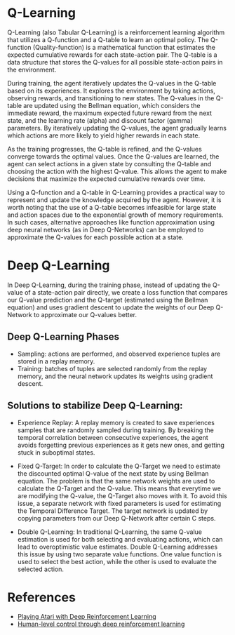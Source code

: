 # Q-Learning

Q-Learning (also Tabular Q-Learning) is a reinforcement learning algorithm that utilizes a Q-function and a Q-table to learn an optimal policy. The Q-function (Quality-function) is a mathematical function that estimates the expected cumulative rewards for each state-action pair. The Q-table is a data structure that stores the Q-values for all possible state-action pairs in the environment.

During training, the agent iteratively updates the Q-values in the Q-table based on its experiences. It explores the environment by taking actions, observing rewards, and transitioning to new states. The Q-values in the Q-table are updated using the Bellman equation, which considers the immediate reward, the maximum expected future reward from the next state, and the learning rate (alpha) and discount factor (gamma) parameters. By iteratively updating the Q-values, the agent gradually learns which actions are more likely to yield higher rewards in each state.

As the training progresses, the Q-table is refined, and the Q-values converge towards the optimal values. Once the Q-values are learned, the agent can select actions in a given state by consulting the Q-table and choosing the action with the highest Q-value. This allows the agent to make decisions that maximize the expected cumulative rewards over time.

Using a Q-function and a Q-table in Q-Learning provides a practical way to represent and update the knowledge acquired by the agent. However, it is worth noting that the use of a Q-table becomes infeasible for large state and action spaces due to the exponential growth of memory requirements. In such cases, alternative approaches like function approximation using deep neural networks (as in Deep Q-Networks) can be employed to approximate the Q-values for each possible action at a state.

# Deep Q-Learning

In Deep Q-Learning, during the training phase, instead of updating the Q-value of a state-action pair directly, we create a loss function that compares our Q-value prediction and the Q-target (estimated using the Bellman equation) and uses gradient descent to update the weights of our Deep Q-Network to approximate our Q-values better.

## Deep Q-Learning Phases

- Sampling: actions are performed, and observed experience tuples are stored in a replay memory.
- Training: batches of tuples are selected randomly from the replay memory, and the neural network updates its weights using gradient descent.

## Solutions to stabilize Deep Q-Learning:

- Experience Replay: A replay memory is created to save experiences samples that are randomly sampled during training. By breaking the temporal correlation between consecutive experiences, the agent avoids forgetting previous experiences as it gets new ones, and getting stuck in suboptimal states.

- Fixed Q-Target: In order to calculate the Q-Target we need to estimate the discounted optimal Q-value of the next state by using Bellman equation. The problem is that the same network weights are used to calculate the Q-Target and the Q-value. This means that everytime we are modifying the Q-value, the Q-Target also moves with it. To avoid this issue, a separate network with fixed parameters is used for estimating the Temporal Difference Target. The target network is updated by copying parameters from our Deep Q-Network after certain C steps.

- Double Q-Learning: In traditional Q-Learning, the same Q-value estimation is used for both selecting and evaluating actions, which can lead to overoptimistic value estimates. Double Q-Learning addresses this issue by using two separate value functions. One value function is used to select the best action, while the other is used to evaluate the selected action. 

# References
- [Playing Atari with Deep Reinforcement Learning](https://arxiv.org/abs/1312.5602)
- [Human-level control through deep reinforcement learning](https://storage.googleapis.com/deepmind-media/dqn/DQNNaturePaper.pdf)